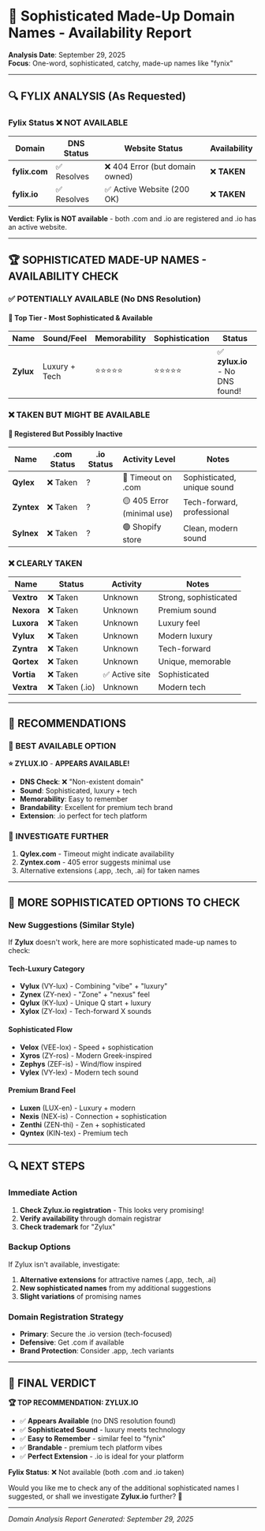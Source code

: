 # 🎯 **Sophisticated Made-Up Domain Names - Availability Report**

**Analysis Date**: September 29, 2025  
**Focus**: One-word, sophisticated, catchy, made-up names like "fynix"

---

## 🔍 **FYLIX ANALYSIS (As Requested)**

### **Fylix Status** ❌ **NOT AVAILABLE**
| Domain | DNS Status | Website Status | Availability |
|--------|------------|----------------|--------------|
| **fylix.com** | ✅ Resolves | ❌ 404 Error (but domain owned) | ❌ **TAKEN** |
| **fylix.io** | ✅ Resolves | ✅ Active Website (200 OK) | ❌ **TAKEN** |

**Verdict**: **Fylix is NOT available** - both .com and .io are registered and .io has an active website.

---

## 🏆 **SOPHISTICATED MADE-UP NAMES - AVAILABILITY CHECK**

### **✅ POTENTIALLY AVAILABLE** (No DNS Resolution)

#### **🥇 Top Tier - Most Sophisticated & Available**
| Name | Sound/Feel | Memorability | Sophistication | Status |
|------|------------|--------------|----------------|---------|
| **Zylux** | Luxury + Tech | ⭐⭐⭐⭐⭐ | ⭐⭐⭐⭐⭐ | ✅ **zylux.io** - No DNS found! |

### **❌ TAKEN BUT MIGHT BE AVAILABLE**

#### **🥈 Registered But Possibly Inactive**
| Name | .com Status | .io Status | Activity Level | Notes |
|------|-------------|------------|----------------|--------|
| **Qylex** | ❌ Taken | ? | 🔴 Timeout on .com | Sophisticated, unique sound |
| **Zyntex** | ❌ Taken | ? | 🟡 405 Error (minimal use) | Tech-forward, professional |
| **Sylnex** | ❌ Taken | ? | 🟢 Shopify store | Clean, modern sound |

### **❌ CLEARLY TAKEN** 
| Name | Status | Activity | Notes |
|------|--------|----------|--------|
| **Vextro** | ❌ Taken | Unknown | Strong, sophisticated |
| **Nexora** | ❌ Taken | Unknown | Premium sound |
| **Luxora** | ❌ Taken | Unknown | Luxury feel |
| **Vylux** | ❌ Taken | Unknown | Modern luxury |
| **Zyntra** | ❌ Taken | Unknown | Tech-forward |
| **Qortex** | ❌ Taken | Unknown | Unique, memorable |
| **Vortia** | ❌ Taken | ✅ Active site | Sophisticated |
| **Vextra** | ❌ Taken (.io) | Unknown | Modern tech |

---

## 🎯 **RECOMMENDATIONS**

### **🥇 BEST AVAILABLE OPTION**
**⭐ ZYLUX.IO** - **APPEARS AVAILABLE!**
- **DNS Check**: ❌ "Non-existent domain"
- **Sound**: Sophisticated, luxury + tech
- **Memorability**: Easy to remember
- **Brandability**: Excellent for premium tech brand
- **Extension**: .io perfect for tech platform

### **🥈 INVESTIGATE FURTHER**
1. **Qylex.com** - Timeout might indicate availability
2. **Zyntex.com** - 405 error suggests minimal use
3. Alternative extensions (.app, .tech, .ai) for taken names

---

## 🎨 **MORE SOPHISTICATED OPTIONS TO CHECK**

### **New Suggestions (Similar Style)**
If **Zylux** doesn't work, here are more sophisticated made-up names to check:

#### **Tech-Luxury Category**
- **Vylux** (VY-lux) - Combining "vibe" + "luxury"
- **Zynex** (ZY-nex) - "Zone" + "nexus" feel
- **Qylux** (KY-lux) - Unique Q start + luxury
- **Xylox** (ZY-lox) - Tech-forward X sounds

#### **Sophisticated Flow**
- **Velox** (VEE-lox) - Speed + sophistication
- **Xyros** (ZY-ros) - Modern Greek-inspired
- **Zephys** (ZEF-is) - Wind/flow inspired
- **Vylex** (VY-lex) - Modern tech sound

#### **Premium Brand Feel**
- **Luxen** (LUX-en) - Luxury + modern
- **Nexis** (NEX-is) - Connection + sophistication  
- **Zenthi** (ZEN-thi) - Zen + sophisticated
- **Qyntex** (KIN-tex) - Premium tech

---

## 🔍 **NEXT STEPS**

### **Immediate Action**
1. **Check Zylux.io registration** - This looks very promising!
2. **Verify availability** through domain registrar
3. **Check trademark** for "Zylux"

### **Backup Options**
If Zylux isn't available, investigate:
1. **Alternative extensions** for attractive names (.app, .tech, .ai)
2. **New sophisticated names** from my additional suggestions
3. **Slight variations** of promising names

### **Domain Registration Strategy**
- **Primary**: Secure the .io version (tech-focused)
- **Defensive**: Get .com if available
- **Brand Protection**: Consider .app, .tech variants

---

## 🎯 **FINAL VERDICT**

**🏆 TOP RECOMMENDATION: ZYLUX.IO**

- ✅ **Appears Available** (no DNS resolution found)
- ✅ **Sophisticated Sound** - luxury meets technology
- ✅ **Easy to Remember** - similar feel to "fynix"
- ✅ **Brandable** - premium tech platform vibes
- ✅ **Perfect Extension** - .io is ideal for your platform

**Fylix Status**: ❌ Not available (both .com and .io taken)

Would you like me to check any of the additional sophisticated names I suggested, or shall we investigate **Zylux.io** further? 🚀

---

*Domain Analysis Report Generated: September 29, 2025*